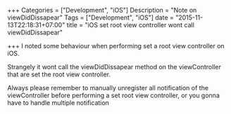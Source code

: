 +++
Categories = ["Development", "iOS"]
Description = "Note on viewDidDissapear"
Tags = ["Development", "iOS"]
date = "2015-11-13T22:18:31+07:00"
title = "iOS set root view controller wont call viewDidDissapear"

+++
I noted some behaviour when performing set a root view controller on iOS.

Strangely it wont call the viewDidDissapear method on the viewController that are set the root view controller. 

Always please remember to manually unregister all notification of the viewController before performing a set root view controller, or you gonna have to handle multiple notification
